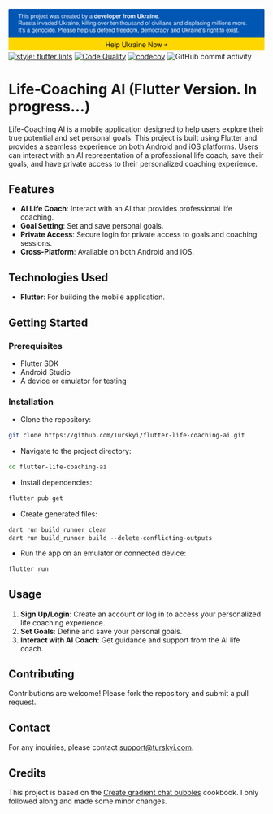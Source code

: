 [![Stand With Ukraine](https://raw.githubusercontent.com/vshymanskyy/StandWithUkraine/main/banner-direct-single.svg)](https://stand-with-ukraine.pp.ua)
[![style: flutter lints](https://img.shields.io/badge/style-flutter__lints-blue)](https://pub.dev/packages/flutter_lints)
[![Code Quality](https://github.com/Turskyi/flutter_life_coaching_ai/actions/workflows/code_quality_tests.yml/badge.svg)](https://github.com/Turskyi/flutter_life_coaching_ai/actions/workflows/code_quality_tests.yml)
[![codecov](https://codecov.io/gh/Turskyi/flutter_life_coaching_ai/graph/badge.svg?token=U26RQJ7H44)](https://codecov.io/gh/Turskyi/flutter_life_coaching_ai)
<img alt="GitHub commit activity" src="https://img.shields.io/github/commit-activity/m/Turskyi/flutter_life_coaching_ai">

# Life-Coaching AI (Flutter Version. In progress...)

Life-Coaching AI is a mobile application designed to help users explore their
true potential and set personal goals. This project is built using Flutter and
provides a seamless experience on both Android and iOS platforms. Users can
interact with an AI representation of a professional life coach, save their
goals, and have private access to their personalized coaching experience.

## Features

- **AI Life Coach**: Interact with an AI that provides professional life
  coaching.
- **Goal Setting**: Set and save personal goals.
- **Private Access**: Secure login for private access to goals and coaching
  sessions.
- **Cross-Platform**: Available on both Android and iOS.

## Technologies Used

- **Flutter**: For building the mobile application.

## Getting Started

### Prerequisites

- Flutter SDK
- Android Studio
- A device or emulator for testing

### Installation

- Clone the repository:

```bash
git clone https://github.com/Turskyi/flutter-life-coaching-ai.git
```

- Navigate to the project directory:

```bash
cd flutter-life-coaching-ai
```

- Install dependencies:

```bash
flutter pub get
```

- Create generated files:

```
dart run build_runner clean
dart run build_runner build --delete-conflicting-outputs
```

- Run the app on an emulator or connected device:

```bash
flutter run
```

## Usage

1. **Sign Up/Login**: Create an account or log in to access your personalized
   life coaching experience.
2. **Set Goals**: Define and save your personal goals.
3. **Interact with AI Coach**: Get guidance and support from the AI life coach.

## Contributing

Contributions are welcome! Please fork the repository and submit a pull request.

## Contact

For any inquiries, please contact support@turskyi.com.

## Credits

This project is based on the
[Create gradient chat bubbles](https://docs.flutter.dev/cookbook/effects/gradient-bubbles)
cookbook.
I only followed along and made some minor changes.


